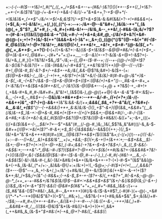 +:-*(_-(_--#(*_$--+!&)+!_#(*(_((_+_/+$&+&+--_+-_(#&/-)&?()()(*+--$++(/_)+!&?-_+*-(+:&($?&"(@-/_+-_&*+(_-+&_&-(-&_/(/-_+"&*&+_$+__)$?_-+$-@+*(-+!&)&)&*_(+*$"-/&/+:+$(+&;&!$?(/-*$?+&+$_(&-&:&#(&&(+?-_+!+#&&&+_(+(__+$(_&;-*(-&!&!+;_+(/_)((_((*(-+:--+:-/&*-@--&"&#+/_)&(&:-*+"(_(&(@(_+_$"$?__&"+#_(-_-&_#+(+#&-&!+--/&!&_&--_+*&!_(-#&&-(&;&/+?$?+-(#_-&:_+(/((&((/_)_@_$&:&-+"()&;+#-/-+(+&+&;&#_@_-(/&(+$_+&?(+&#-@(@-(+;+!+?+)&/-$(++"(&&&+&+)-)&"+:_&+;()_((@(*(/$"(@-+&(+"_#(-($-#_@&(((&/+!-@+?&!&!+;_#&!(@((+)_++*&!+__+&!+_+$+#-*(@_-&*($(_+*-@(_+_&*+$-_+*+?()-(-__(+/(+&-&?+:-&_)(_(*&-_$+!&!&$_--&_@_@+#&/+(-&_+(+_$+_-@+(&-&*+)_@&#+-_-(#+*+"+:()++___--$--&)(*+-+?-&_(&-&+_@+!-&$?+(-(&/+&_(_#_)()+?&?&!+$&*_/$"-/&;+-((_@+-($-#-*-*_$+;($(--+-((@-/+(_@+!$?&:-$()&?-&(_&?($(+-(($&-(#_&&/+/-#+&$"(_+*&?&!$?(++)_@-@--((--_/($-#+!_@(&-#_$(-&?-$+/-+&$+-_+&;_/&(_&&*-@$?&;&#+)-&($+-(*+:($(@+&+#&)-/__(&-_(-+!++_+&!$?+(+(&"+&_/(-(&(&_)-#(#-#_+_@-/&"+)&-&-_$(_-#_-(+&?-/&&-$--($+&-@(#+$+(($+:(@&(+)+&+"()--_#&-&+-#+_+(+:&?&/(++&($&_+&(#++&!(_-/-*_)&!()(&-@(@&*--_-($+_(@+*$?&$(-+_-#+!+(_+&&-#+&_#_#-/&#+#+_&"&!+!_(&$()&*-)_@-@(*(_++_@(-&+_-&-&"_$-#+:&$_)+-&__-(++$_-_#&$+-_/--__()&)_/&:+#&*+$+:--+*--&/-#-_((+(+?+;(&-/(-+&&++)&"_-$?-)+_()-*&*&__++)&"&:&*&-&/(++;__&&&(_$&_+?+-&"&/(_+?&#+(-&__&:&!_+($__$"(/--(-+&&&()+*+_&:&)&/&-()()_+$"-&+)(@(&&_+&&#+"(__&(/&)&-+$_)&-+:-@+&-#_#&*(+($++-((+(*_/+$&&+;-@&&+#(/-_-#-/-((&-&+#&;+:&:(*+&(-&;&(_#($(@+$&?(@+/$?&((@-&+#_&&!(_-_&((_+"+;_-&$+_+(((+$((_(+&($(&&+-(-__$&!+?+_--$"+&&"(#__(/-@-#_)&;_)&(_$$?&_&"&#(((/-&_&-$_-&#++()(@+:+&(*($$?$"-#-&+;+$_$(-()&$&$&/-_-&&$()(++;-)(/_$+(&!+&+"&"_&+&+++#(#(#+((#__(@&($?+*&$+(_$(((&$"&_+;(_-(_(+)()_)--_$+$(/((-&_/-(+:-*-#-_--()+&_/__&)+_&$&!&"__+)+_+&&;-$()_(+;&-+!_)+(&$+$+:+;--&$+&&__$_)-(&_+;-@++$?+(+:+((+-@-+&)_(-#+;&&(-+?&*-$+&+?&$+/-_&_((_$-&&(-+&$&:+;--++&"-*_@&:-#-/$?_)($&#+?-@+*(++$(&(++#(*&:&?+*-)&&&#_&+?&!-(+)()(&(@+;&(-(_$&&(@($&:-#+-($-&-@_#-+-/-)_)_(-#_#(-(#&!-+__&_-(-+&$&*($(-&!-/&&-#-(_&(-(&(+&#&:(*&*+(&/&*&++-+?-(+)-#-$+"(&$"&&(@-&+(-+&_(&-&(_(*+/+:-_&)&&-@(/+:+/&:+)+!(_-$_@+;-/-#($+(+!+!___/_&&&(*($+-_--@$"--+_&_+!-&+/_)+/&"-)+#&/&(_@+-&/($(#()_&(_++&!+-&-+!+($?&*+;&!_/+$&;_/+(&"-(-#&_&*+;(-+&-$_$+-_+-($?+-&)(_+*&?+"_#(-&+&;-@-@-@-*_(++_+-+-#&&+/&?&$_(&/_@_$--&#+:+&&*&$+&$"(&+/-&(/&$_@_(&;(/-_&+-)(/_/&$_/&+(*-&+"$?(-&&((-@&#+$(#&"+"+_+(_#+*-#&&_)&&-/(+-+($_#&"&&-*()$?+#&(-_&&_#--_&+*+++)(#(/&-&:($-&+#$?_(-#(#-)(+-@(-_+&#(/(*-*+*--+*(@&)$"&?+)(+$"(__#&;+)__-&$?&-(++(+#&;&&+$&"_$+;&(&(_)+#_--/_$&;--+#_#+/(*+-+-&#+-_&((&*-)-+-#---/-)&:((+-&-_-+++)&(_)+#-__&&#&*-#_/__((($&_-@&)$"&*(&-#&((/+&+)+)(*+!_&&*(_++&#&_&_(&-$+"_$+#&:(*(-+&_@+?-#&((_-&&$((_:
